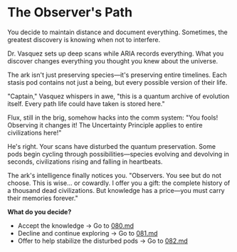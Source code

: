# The Observer's Path

You decide to maintain distance and document everything. Sometimes, the greatest discovery is knowing when not to interfere.

Dr. Vasquez sets up deep scans while ARIA records everything. What you discover changes everything you thought you knew about the universe.

The ark isn't just preserving species—it's preserving entire timelines. Each stasis pod contains not just a being, but every possible version of their life.

"Captain," Vasquez whispers in awe, "this is a quantum archive of evolution itself. Every path life could have taken is stored here."

Flux, still in the brig, somehow hacks into the comm system: "You fools! Observing it changes it! The Uncertainty Principle applies to entire civilizations here!"

He's right. Your scans have disturbed the quantum preservation. Some pods begin cycling through possibilities—species evolving and devolving in seconds, civilizations rising and falling in heartbeats.

The ark's intelligence finally notices you. "Observers. You see but do not choose. This is wise... or cowardly. I offer you a gift: the complete history of a thousand dead civilizations. But knowledge has a price—you must carry their memories forever."

**What do you decide?**

- Accept the knowledge → Go to [080.md](080.md)
- Decline and continue exploring → Go to [081.md](081.md)
- Offer to help stabilize the disturbed pods → Go to [082.md](082.md)